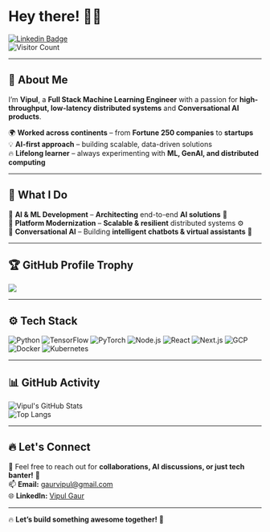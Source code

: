 # Hey there! 👋🏾  

[![Linkedin Badge](https://img.shields.io/badge/-Vipul-blue?style=flat-square&logo=Linkedin&logoColor=white&link=https://www.linkedin.com/in/vipulgaur9/)](https://www.linkedin.com/in/vipulgaur9/)  
![Visitor Count](https://profile-counter.glitch.me/pksvv/count.svg)  

---

## 🚀 About Me  
I’m **Vipul**, a **Full Stack Machine Learning Engineer** with a passion for **high-throughput, low-latency distributed systems** and **Conversational AI products**.  

🌍 **Worked across continents** – from **Fortune 250 companies** to **startups**  
💡 **AI-first approach** – building scalable, data-driven solutions  
🔥 **Lifelong learner** – always experimenting with **ML, GenAI, and distributed computing**  

---

## 🎯 What I Do  

🔹 **AI & ML Development** – **Architecting** end-to-end **AI solutions** 🤖  
🔹 **Platform Modernization** – **Scalable & resilient** distributed systems ⚙️  
🔹 **Conversational AI** – Building **intelligent chatbots & virtual assistants** 💬  

---

## 🏆 GitHub Profile Trophy  
<div>
  <a href="https://github.com/ryo-ma/github-profile-trophy">
    <img src="https://github-profile-trophy.vercel.app/?username=pksvv&theme=tokyonight&column=7"/>
  </a>
</div>

---

## ⚙️ Tech Stack  

![Python](https://img.shields.io/badge/-Python-3776AB?style=for-the-badge&logo=python&logoColor=white)
![TensorFlow](https://img.shields.io/badge/-TensorFlow-FF6F00?style=for-the-badge&logo=tensorflow&logoColor=white)
![PyTorch](https://img.shields.io/badge/-PyTorch-EE4C2C?style=for-the-badge&logo=pytorch&logoColor=white)
![Node.js](https://img.shields.io/badge/-Node.js-339933?style=for-the-badge&logo=node.js&logoColor=white)
![React](https://img.shields.io/badge/-React-61DAFB?style=for-the-badge&logo=react&logoColor=black)
![Next.js](https://img.shields.io/badge/-Next.js-000000?style=for-the-badge&logo=next.js&logoColor=white)
![GCP](https://img.shields.io/badge/-Google%20Cloud-4285F4?style=for-the-badge&logo=google-cloud&logoColor=white)
![Docker](https://img.shields.io/badge/-Docker-2496ED?style=for-the-badge&logo=docker&logoColor=white)
![Kubernetes](https://img.shields.io/badge/-Kubernetes-326CE5?style=for-the-badge&logo=kubernetes&logoColor=white)

---

## 📊 GitHub Activity  
![Vipul's GitHub Stats](https://github-readme-stats.vercel.app/api?username=pksvv&show_icons=true&theme=tokyonight&count_private=true)  
![Top Langs](https://github-readme-stats.vercel.app/api/top-langs/?username=pksvv&layout=compact&theme=tokyonight)  

---

## 🔥 Let's Connect  

💬 Feel free to reach out for **collaborations, AI discussions, or just tech banter!** 🚀  
📫 **Email:** [gaurvipul@gmail.com](mailto:gaurvipul@gmail.com)  
🌐 **LinkedIn:** [Vipul Gaur](https://www.linkedin.com/in/vipulgaur9/)  

---

🔥 **Let’s build something awesome together!** 🚀  
